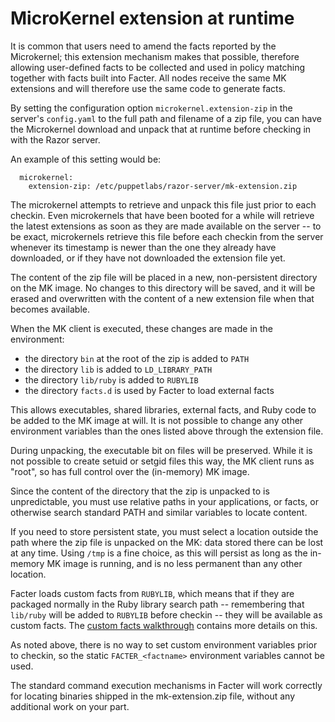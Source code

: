 # MicroKernel extension at runtime

It is common that users need to amend the facts reported by the
Microkernel; this extension mechanism makes that possible, therefore
allowing user-defined facts to be collected and used in policy matching
together with facts built into Facter. All nodes receive the same MK
extensions and will therefore use the same code to generate facts.

By setting the configuration option `microkernel.extension-zip` in the
server's `config.yaml` to the full path and filename of a zip file, you can
have the Microkernel download and unpack that at runtime before checking in
with the Razor server.

An example of this setting would be:

      microkernel:
        extension-zip: /etc/puppetlabs/razor-server/mk-extension.zip

The microkernel attempts to retrieve and unpack this file just prior to
each checkin. Even microkernels that have been booted for a while will
retrieve the latest extensions as soon as they are made available on the
server -- to be exact, microkernels retrieve this file before each checkin
from the server whenever its timestamp is newer than the one they already
have downloaded, or if they have not downloaded the extension file yet.

The content of the zip file will be placed in a new, non-persistent
directory on the MK image.  No changes to this directory will be saved, and
it will be erased and overwritten with the content of a new extension file
when that becomes available.

When the MK client is executed, these changes are made in the environment:

 * the directory `bin` at the root of the zip is added to `PATH`
 * the directory `lib` is added to `LD_LIBRARY_PATH`
 * the directory `lib/ruby` is added to `RUBYLIB`
 * the directory `facts.d` is used by Facter to load external facts

This allows executables, shared libraries, external facts, and Ruby code to
be added to the MK image at will. It is not possible to change any other
environment variables than the ones listed above through the extension
file.

During unpacking, the executable bit on files will be preserved.  While it is
not possible to create setuid or setgid files this way, the MK client runs as
"root", so has full control over the (in-memory) MK image.

Since the content of the directory that the zip is unpacked to is
unpredictable, you must use relative paths in your applications, or facts, or
otherwise search standard PATH and similar variables to locate content.

If you need to store persistent state, you must select a location outside the
path where the zip file is unpacked on the MK: data stored there can be lost
at any time.  Using `/tmp` is a fine choice, as this will persist as long as
the in-memory MK image is running, and is no less permanent than any
other location.

Facter loads custom facts from `RUBYLIB`, which means that if they are
packaged normally in the Ruby library search path -- remembering that
`lib/ruby` will be added to `RUBYLIB` before checkin -- they will be
available as custom facts. The
[custom facts walkthrough](http://docs.puppetlabs.com/facter/latest/custom_facts.html)
contains more details on this.

As noted above, there is no way to set custom environment variables prior to
checkin, so the static `FACTER_<factname>` environment variables cannot
be used.

The standard command execution mechanisms in Facter will work correctly for
locating binaries shipped in the mk-extension.zip file, without any additional
work on your part.
